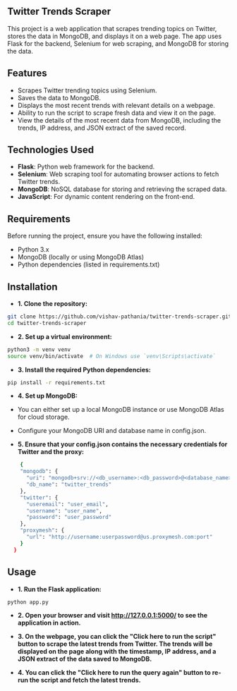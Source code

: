 ## Twitter Trends Scraper

This project is a web application that scrapes trending topics on Twitter, stores the data in MongoDB, and displays it on a web page. The app uses Flask for the backend, Selenium for web scraping, and MongoDB for storing the data.

## Features

- Scrapes Twitter trending topics using Selenium.
- Saves the data to MongoDB.
- Displays the most recent trends with relevant details on a webpage.
- Ability to run the script to scrape fresh data and view it on the page.
- View the details of the most recent data from MongoDB, including the trends, IP address, and JSON extract of the saved record.

## Technologies Used

- **Flask**: Python web framework for the backend.
- **Selenium**: Web scraping tool for automating browser actions to fetch Twitter trends.
- **MongoDB**: NoSQL database for storing and retrieving the scraped data.
- **JavaScript**: For dynamic content rendering on the front-end.

## Requirements
Before running the project, ensure you have the following installed:

- Python 3.x
- MongoDB (locally or using MongoDB Atlas)
- Python dependencies (listed in requirements.txt)

## Installation

- **1. Clone the repository:**
```bash
git clone https://github.com/vishav-pathania/twitter-trends-scraper.git
cd twitter-trends-scraper
```

- **2. Set up a virtual environment:**
```bash
python3 -m venv venv
source venv/bin/activate  # On Windows use `venv\Scripts\activate`
```

- **3. Install the required Python dependencies:**
```bash
pip install -r requirements.txt
```

- **4. Set up MongoDB:**

- You can either set up a local MongoDB instance or use MongoDB Atlas for cloud storage.
- Configure your MongoDB URI and database name in config.json.

- **5. Ensure that your config.json contains the necessary credentials for Twitter and the proxy:**
```bash
    {
    "mongodb": {
      "uri": "mongodb+srv://<db_username>:<db_password>@<database_name>.pycwj.mongodb.net/?retryWrites=true&w=majority&appName=<project_name>",
      "db_name": "twitter_trends"
    },
    "twitter": {
      "useremail": "user_email",
      "username": "user_name",
      "password": "user_password"
    },
    "proxymesh": {
      "url": "http://username:userpassword@us.proxymesh.com:port"
    }
  }
```

## Usage

- **1. Run the Flask application:**
```bash
python app.py
```
- **2. Open your browser and visit http://127.0.0.1:5000/ to see the application in action.**

- **3. On the webpage, you can click the "Click here to run the script" button to scrape the latest trends from Twitter. The trends will be displayed on the page along with the timestamp, IP address, and a JSON extract of the data saved to MongoDB.**

- **4. You can click the "Click here to run the query again" button to re-run the script and fetch the latest trends.**